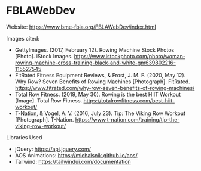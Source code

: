 # FBLAWebDev

Website: https://www.bme-fbla.org/FBLAWebDev/index.html

Images cited:
- GettyImages. (2017, February 12). Rowing Machine Stock Photos [Photo]. iStock Images. https://www.istockphoto.com/photo/woman-rowing-machine-cross-training-black-and-white-gm639802216-115527545
- FitRated Fitness Equipment Reviews, & Frost, J. M. F. (2020, May 12). Why Row? Seven Benefits of Rowing Machines [Photograph]. FitRated. https://www.fitrated.com/why-row-seven-benefits-of-rowing-machines/
- Total Row Fitness. (2019, May 30). Rowing is the best HIIT Workout [Image]. Total Row Fitness. https://totalrowfitness.com/best-hiit-workout/
- T-Nation, & Vogel, A. V. (2016, July 23). Tip: The Viking Row Workout [Photograph]. T-Nation. https://www.t-nation.com/training/tip-the-viking-row-workout/

Libraries Used
- jQuery: https://api.jquery.com/
- AOS Animations: https://michalsnik.github.io/aos/
- Tailwind: https://tailwindui.com/documentation


